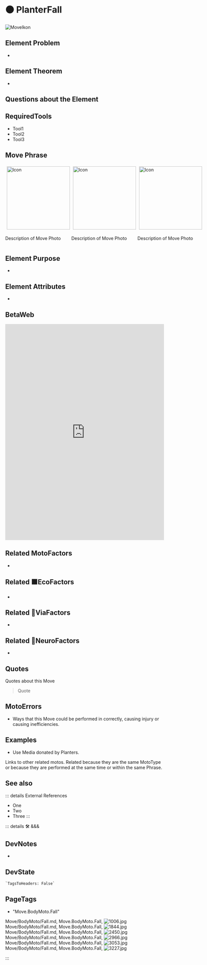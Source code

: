 
# 🟠 <move>PlanterFall</move>

![MoveIkon](/Move/Move_Ikon.png)

## Element Problem

-

## Element Theorem

-

## Questions about the Element

## RequiredTools

- Tool1
- Tool2
- Tool3

## <move>Move Phrase</move>

<div style="display: flex">
    <div>
        <img style="margin: 5px" height="200" width="200" alt="Icon" src="/Move/Moto_Icon.png"/>
        <p>Description of Move Photo</p>
    </div>
    <div>
        <img style="margin: 5px" height="200" width="200" alt="Icon" src="/Move/Moto_Icon.png"/>
        <p>Description of Move Photo</p>
    </div>
    <div>
        <img style="margin: 5px" height="200" width="200" alt="Icon" src="/Move/Moto_Icon.png"/>
        <p>Description of Move Photo</p>
    </div>
</div>

## Element Purpose

-

## Element Attributes

-

## BetaWeb

<iframe
    width="100%"
    height="684"
    frameborder="0"
    src="https://observablehq.com/embed/@d3/force-directed-graph/2?cells=chart"
></iframe>

## Related <move>MotoFactors</move>

-

## Related 🟩<eko>EcoFactors</eko>

-

## Related 🔻<via>ViaFactors</via>

-

## Related 💜<psike>NeuroFactors</psike>

-  

## Quotes

Quotes about this Move

> Quote

## MotoErrors

- Ways that this Move could be performed in correctly, causing injury or causing inefficiencies.

## Examples

- Use Media donated by Planters.

Links to other related motos. Related because they are the same MotoType or because they are performed at the same time or within the same Phrase.

## See also

::: details External References

- One
- Two
- Three
:::

::: details 🛠 <dev>&&&</dev>

## DevNotes

-

## DevState

```py
`TagsToHeaders: False`
```

<h2>PageTags</h2>

- "Move.BodyMoto.Fall"

Move/BodyMoto/Fall.md, <dev>Move.BodyMoto.Fall</dev>, ![1006.jpg](/PaperPhoto/1006.jpg)
Move/BodyMoto/Fall.md, <dev>Move.BodyMoto.Fall</dev>, ![1844.jpg](/PaperPhoto/1844.jpg)
Move/BodyMoto/Fall.md, <dev>Move.BodyMoto.Fall</dev>, ![2450.jpg](/PaperPhoto/2450.jpg)
Move/BodyMoto/Fall.md, <dev>Move.BodyMoto.Fall</dev>, ![2966.jpg](/PaperPhoto/2966.jpg)
Move/BodyMoto/Fall.md, <dev>Move.BodyMoto.Fall</dev>, ![3053.jpg](/PaperPhoto/3053.jpg)
Move/BodyMoto/Fall.md, <dev>Move.BodyMoto.Fall</dev>, ![3227.jpg](/PaperPhoto/3227.jpg)

:::
